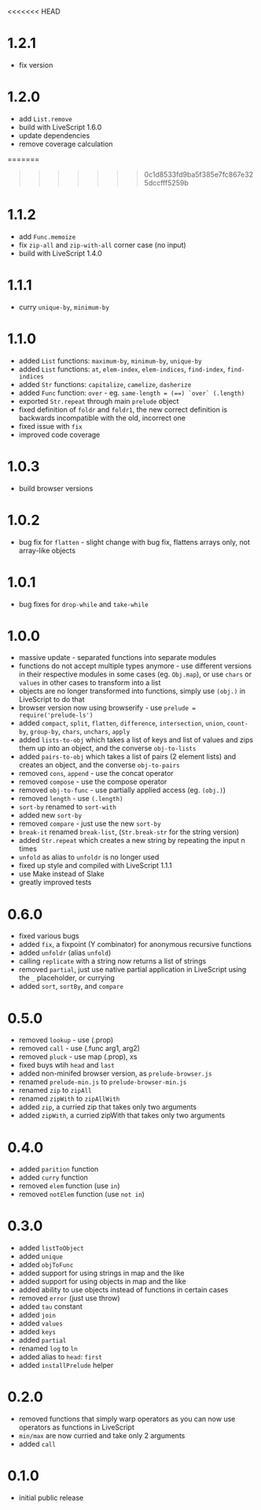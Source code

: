 <<<<<<< HEAD
# 1.2.1
- fix version

# 1.2.0
- add `List.remove`
- build with LiveScript 1.6.0
- update dependencies
- remove coverage calculation

=======
>>>>>>> 0c1d8533fd9ba5f385e7fc867e325dccfff5259b
# 1.1.2
- add `Func.memoize`
- fix `zip-all` and `zip-with-all` corner case (no input)
- build with LiveScript 1.4.0

# 1.1.1
- curry `unique-by`, `minimum-by`

# 1.1.0
- added `List` functions: `maximum-by`, `minimum-by`, `unique-by`
- added `List` functions: `at`, `elem-index`, `elem-indices`, `find-index`, `find-indices`
- added `Str` functions: `capitalize`, `camelize`, `dasherize`
- added `Func` function: `over` - eg. ``same-length = (==) `over` (.length)``
- exported `Str.repeat` through main `prelude` object
- fixed definition of `foldr` and `foldr1`, the new correct definition is backwards incompatible with the old, incorrect one
- fixed issue with `fix`
- improved code coverage

# 1.0.3
- build browser versions

# 1.0.2
- bug fix for `flatten` - slight change with bug fix, flattens arrays only, not array-like objects

# 1.0.1
- bug fixes for `drop-while` and `take-while`

# 1.0.0
* massive update - separated functions into separate modules
* functions do not accept multiple types anymore - use different versions in their respective modules in some cases (eg. `Obj.map`), or use `chars` or `values` in other cases to transform into a list
* objects are no longer transformed into functions, simply use `(obj.)` in LiveScript to do that
* browser version now using browserify - use `prelude = require('prelude-ls')`
* added `compact`, `split`, `flatten`, `difference`, `intersection`, `union`, `count-by`, `group-by`, `chars`, `unchars`, `apply`
* added `lists-to-obj` which takes a list of keys and list of values and zips them up into an object, and the converse `obj-to-lists`
* added `pairs-to-obj` which takes a list of pairs (2 element lists) and creates an object, and the converse `obj-to-pairs`
* removed `cons`, `append` - use the concat operator
* removed `compose` - use the compose operator
* removed `obj-to-func` - use partially applied access (eg. `(obj.)`)
* removed `length` - use `(.length)`
* `sort-by` renamed to `sort-with`
* added new `sort-by`
* removed `compare` - just use the new `sort-by`
* `break-it` renamed `break-list`, (`Str.break-str` for the string version)
* added `Str.repeat` which creates a new string by repeating the input n times
* `unfold` as alias to `unfoldr` is no longer used
* fixed up style and compiled with LiveScript 1.1.1
* use Make instead of Slake
* greatly improved tests

# 0.6.0
* fixed various bugs
* added `fix`, a fixpoint (Y combinator) for anonymous recursive functions
* added `unfoldr` (alias `unfold`)
* calling `replicate` with a string now returns a list of strings
* removed `partial`, just use native partial application in LiveScript using the `_` placeholder, or currying
* added `sort`, `sortBy`, and `compare`

# 0.5.0
* removed `lookup` - use (.prop)
* removed `call` - use (.func arg1, arg2)
* removed `pluck` - use map (.prop), xs
* fixed buys wtih `head` and `last`
* added non-minifed browser version, as `prelude-browser.js`
* renamed `prelude-min.js` to `prelude-browser-min.js`
* renamed `zip` to `zipAll`
* renamed `zipWith` to `zipAllWith`
* added `zip`, a curried zip that takes only two arguments
* added `zipWith`, a curried zipWith that takes only two arguments

# 0.4.0
* added `parition` function
* added `curry` function
* removed `elem` function (use `in`)
* removed `notElem` function (use `not in`)

# 0.3.0
* added `listToObject`
* added `unique`
* added `objToFunc`
* added support for using strings in map and the like
* added support for using objects in map and the like
* added ability to use objects instead of functions in certain cases
* removed `error` (just use throw)
* added `tau` constant
* added `join`
* added `values`
* added `keys`
* added `partial`
* renamed `log` to `ln`
* added alias to `head`: `first`
* added `installPrelude` helper

# 0.2.0
* removed functions that simply warp operators as you can now use operators as functions in LiveScript
* `min/max` are now curried and take only 2 arguments
* added `call`

# 0.1.0
* initial public release
